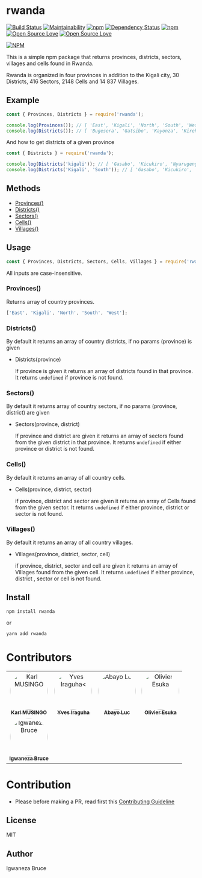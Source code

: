 # rwanda

[![Build Status](https://travis-ci.org/knowbee/rwanda.svg?branch=master)](https://travis-ci.org/knowbee/rwanda)
[![Maintainability](https://api.codeclimate.com/v1/badges/3f5c5282ff06934496dd/maintainability)](https://codeclimate.com/github/knowbee/rwanda/maintainability)
[![npm](https://img.shields.io/npm/dt/rwanda.svg)](https://www.npmjs.com/package/rwanda)
[![Dependency Status](https://david-dm.org/knowbee/rwanda.svg)](https://david-dm.org/knowbee/rwanda)
[![npm](https://img.shields.io/npm/v/rwanda.svg)](https://www.npmjs.com/package/rwanda)
[![Open Source Love](https://badges.frapsoft.com/os/v1/open-source.svg?v=102)](https://github.com/ellerbrock/open-source-badge/)
[![Open Source Love](https://badges.frapsoft.com/os/mit/mit.svg?v=102)](https://github.com/ellerbrock/open-source-badge/)

[![NPM](https://nodei.co/npm/rwanda.png)](https://nodei.co/npm/rwanda/)

This is a simple npm package that returns provinces, districts, sectors, villages and cells found in Rwanda.

Rwanda is organized in four provinces in addition to the Kigali city, 30 Districts, 416 Sectors, 2148 Cells and 14 837 Villages.

## Example

```js
const { Provinces, Districts } = require('rwanda');

console.log(Provinces()); // [ 'East', 'Kigali', 'North', 'South', 'West' ]
console.log(Districts()); // [ 'Bugesera', 'Gatsibo', 'Kayonza', 'Kirehe',...]
```

And how to get districts of a given province

```js
const { Districts } = require('rwanda');

console.log(Districts('kigali')); // [ 'Gasabo', 'Kicukiro', 'Nyarugenge' ]
console.log(Districts('Kigali', 'South')); // [ 'Gasabo', 'Kicukiro', 'Nyarugenge', 'Huye',.... ]
```

## Methods

- [Provinces()](#provinces)
- [Districts()](#districts)
- [Sectors()](#sectors)
- [Cells()](#cells)
- [Villages()](#villages)

## Usage

```js
const { Provinces, Districts, Sectors, Cells, Villages } = require('rwanda');
```

All inputs are case-insensitive.

### Provinces()

Returns array of country provinces.

```js
['East', 'Kigali', 'North', 'South', 'West'];
```

### Districts()

By default it returns an array of country districts, if no params (province) is given

- Districts(province)

  If province is given it returns an array of districts found in that province.
  It returns `undefined` if province is not found.

### Sectors()

By default it returns array of country sectors, if no params (province, district) are given

- Sectors(province, district)

  If province and district are given it returns an array of sectors found from the given district in that province.
  It returns `undefined` if either province or district is not found.

### Cells()

By default it returns an array of all country cells.

- Cells(province, district, sector)

  if province, district and sector are given it returns an array of Cells found from the given sector.
  It returns `undefined` if either province, district or sector is not found.

### Villages()

By default it returns an array of all country villages.

- Villages(province, district, sector, cell)

  if province, district, sector and cell are given it returns an array of Villages found from the given cell.
  It returns `undefined` if either province, district , sector or cell is not found.

## Install

```cli
npm install rwanda
```

or

```cli
yarn add rwanda
```

# Contributors

<table>
  <tr>
    <td align="center"><a href="https://github.com/Karlmusingo"><img 
    style="border-radius:50%"
    src="https://github.com/Karlmusingo.png" width="100px;" alt="Karl MUSINGO"/><br /><sub><b>
Karl MUSINGO</b></sub></td>
    <td align="center"><a href="https://github.com/YvesIraguha"><img 
    style="border-radius:50%" src="https://github.com/YvesIraguha.png" width="100px;" alt="Yves Iraguha<"/><br /><sub><b>Yves Iraguha</b></sub></td>
    <td align="center"><a href="https://github.com/abayo-luc"><img 
    style="border-radius:50%" src="https://github.com/abayo-luc.png" width="100px;" alt="Abayo Luc"/><br /><sub><b>Abayo Luc</b></sub></td>
    <td align="center"><a href="https://github.com/oesukam"><img
    style="border-radius:50%" src="https://github.com/oesukam.png" width="100px;" alt="Olivier Esuka"/><br /><sub><b>Olivier Esuka</b></sub></td>
  </tr>
  <tr>
    <td align="center"><a href="https://github.com/knowbee"><img
    style="border-radius:50%" src="https://github.com/knowbee.png" width="100px;" alt="Igwaneza Bruce"/><br /><sub><b>Igwaneza Bruce</b></sub></td>
  </tr>
</table>

# Contribution

- Please before making a PR, read first this [Contributing Guideline](./CONTRIBUTING.md)

## License

MIT

## Author

Igwaneza Bruce
